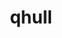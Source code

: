 ---
title: "qhull"
layout: cache
category: package
meta: {"versions": ["2020.1"], "compilers": ["gcc@10.3.0", "gcc@7.3.1", "gcc@7.5.0", "gcc@8.1.0", "gcc@8.3.1", "gcc@8.4.1", "gcc@9.3.0"]}
spec_files: 
 - spec-0.json
 - spec-1.json
 - spec-2.json
 - spec-3.json
 - spec-4.json
 - spec-5.json
 - spec-6.json
 - spec-7.json
 - spec-8.json
 - spec-9.json
 - spec-10.json
 - spec-11.json
 - spec-12.json
 - spec-13.json
 - spec-14.json
spec_names:
 - 'qhull@2020.1%gcc@9.3.0~ipo build_type=RelWithDebInfo arch=linux-rhel7-x86_64'
 - 'qhull@2020.1%gcc@8.3.1~ipo build_type=RelWithDebInfo arch=linux-rhel8-x86_64'
 - 'qhull@2020.1%gcc@9.3.0~ipo build_type=RelWithDebInfo arch=linux-ubuntu20.04-x86_64'
 - 'qhull@2020.1%gcc@10.3.0~ipo build_type=RelWithDebInfo arch=linux-ubuntu21.04-ppc64le'
 - 'qhull@2020.1%gcc@7.5.0~ipo build_type=RelWithDebInfo arch=linux-ubuntu18.04-x86_64'
 - 'qhull@2020.1%gcc@9.3.0~ipo build_type=RelWithDebInfo arch=linux-ubuntu20.04-ppc64le'
 - 'qhull@2020.1%gcc@8.1.0~ipo build_type=RelWithDebInfo arch=linux-rhel7-ppc64le'
 - 'qhull@2020.1%gcc@9.3.0~ipo build_type=RelWithDebInfo arch=linux-rhel7-ppc64le'
 - 'qhull@2020.1%gcc@8.4.1~ipo build_type=RelWithDebInfo arch=linux-rhel8-x86_64'
 - 'qhull@2020.1%gcc@7.5.0~ipo build_type=RelWithDebInfo arch=linux-ubuntu18.04-ppc64le'
 - 'qhull@2020.1%gcc@7.3.1~ipo build_type=RelWithDebInfo arch=linux-amzn2-x86_64'
 - 'qhull@2020.1%gcc@10.3.0~ipo build_type=RelWithDebInfo arch=linux-ubuntu21.04-x86_64'
 - 'qhull@2020.1%gcc@8.1.0~ipo build_type=RelWithDebInfo arch=linux-rhel7-x86_64'
 - 'qhull@2020.1%gcc@8.4.1~ipo build_type=RelWithDebInfo arch=linux-rhel8-ppc64le'
 - 'qhull@2020.1%gcc@8.3.1~ipo build_type=RelWithDebInfo arch=linux-rhel8-ppc64le'
---